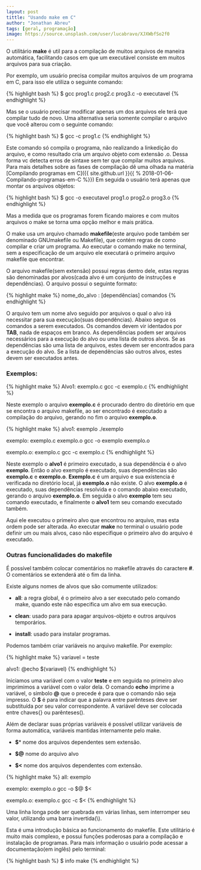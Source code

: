 ```yaml
---
layout: post
tittle: "Usando make em C"
author: "Jonathan Abreu"
tags: [geral, programação]
image: https://source.unsplash.com/user/lucabravo/XJXWbfSo2f0
---
```


O utilitário **make** é util para a compilação de muitos arquivos de maneira automática, facilitando casos em que um executável consiste em muitos arquivos para sua criação.

Por exemplo, um usuário precisa compilar muitos arquivos de um programa em C, para isso ele utiliza o seguinte comando:

{% highlight bash %}
$ gcc prog1.c prog2.c prog3.c -o executavel
{% endhighlight %}

Mas se o usuário precisar modificar apenas um dos arquivos ele terá que compilar tudo de novo. Uma alternativa seria somente compilar o arquivo que você alterou com o seguinte comando:

{% highlight bash %}
$ gcc -c prog1.c
{% endhighlight %}

Este comando só compila o programa, não realizando a linkedição do arquivo, e como resultado cria um arquivo objeto com extensão .o. Dessa forma vc detecta erros de sintaxe sem ter que compilar muitos arquivos. Para mais detalhes sobre as fases de compilação dê uma olhada na matéria [Compilando programas em C]({{ site.github.url }}{{ % 2018-01-06-Compilando-programas-em-C %}})
Em seguida o usuário terá apenas que montar os arquivos objetos:

{% highlight bash %}
$ gcc -o executavel prog1.o prog2.o prog3.o
{% endhighlight %}

Mas a medida que os programas forem ficando maiores e com muitos arquivos o make se torna uma opção melhor e mais prática.

O make usa um arquivo chamado **makefile**(este arquivo pode também ser denominado GNUmakefile ou Makefile), que contém regras de como compilar e criar um programa. Ao executar o comando make no terminal, sem a especificação de um arquivo ele executará o primeiro arquivo makefile que encontrar.

O arquivo makefile(sem extensão) possui regras dentro dele, estas regras são denominadas por alvos(cada alvo é um conjunto de instruções e dependências). O arquivo possui o seguinte formato:

{% highlight make %}
nome_do_alvo : [dependências]
comandos
{% endhighlight %}

O arquivo tem um nome alvo seguido por arquivos o qual o alvo irá necessitar para sua execução(suas dependências). Abaixo segue os comandos a serem executados. Os comandos devem vir identados por **TAB**, nada de espaços em branco. As dependẽncias podem ser arquivos necessários para a execução do alvo ou uma lista de outros alvos. Se as dependências são uma lista de arquivos, estes devem ser encontrados para a execução do alvo. Se a lista de dependências são outros alvos, estes devem ser executados antes.

### Exemplos:

{% highlight make %}
Alvo1: exemplo.c
	gcc -c exemplo.c
{% endhighlight %}

Neste exemplo o arquivo **exemplo.c** é procurado dentro do diretório em que se encontra o arquivo makefile, ao ser encontrado é executado a compilação do arquivo, gerando no fim o arquivo **exemplo.o**.

{% highlight make %}
alvo1: exemplo
	./exemplo

exemplo: exemplo.c exemplo.o
	gcc -o exemplo exemplo.o

exemplo.o: exemplo.c
	gcc -c exemplo.c
{% endhighlight %}

Neste exemplo o **alvo1** é primeiro executado, a sua dependẽncia é o alvo **exemplo**. Então o alvo exemplo é executado, suas dependências são **exemplo.c** e **exemplo.o**. **Exemplo.c** é um arquivo e sua existencia é verificada no diretório local, já **exemplo.o** não existe. O alvo **exemplo.o** é executado, suas dependẽncias resolvida e o comando abaixo executado, gerando o arquivo **exemplo.o**. Em seguida o alvo **exemplo** tem seu comando executado, e finalmente o **alvo1** tem seu comando executado também.

Aqui ele executou o primeiro alvo que encontrou no arquivo, mas esta ordem pode ser alterada. Ao executar **make** no terminal o usuário pode definir um ou mais alvos, caso não especifique o primeiro alvo do arquivo é executado.

### Outras funcionalidades do makefile

É possível também colocar comentários no makefile através do caractere **#**. O comentários se extenderá até o fim da linha.

Existe alguns nomes de alvos que são comumente utilizados:

* **all**: a regra global, é o primeiro alvo a ser executado pelo comando make, quando este não especifica um alvo em sua execução.

* **clean**: usado para para apagar arquivos-objeto e outros arquivos temporários.

* **install**: usado para instalar programas. 

Podemos também criar variáveis no arquivo makefile. Por exemplo:

{% highlight make %}
variavel = teste

alvo1:
	@echo $(variavel)
{% endhighlight %}

Iniciamos uma variável com o valor **teste** e em seguida no primeiro alvo imprimimos a variável com o valor dela. O comando **echo** imprime a variável, o simbolo **@** que o precede é para que o comando não seja impresso. O **$** é para indicar que a palavra entre parênteses deve ser substituída por seu valor correspondente. A variável deve ser colocada entre chaves{} ou parênteses().

Além de declarar suas próprias variáveis é possível utilizar variáveis de forma automática, variáveis mantidas internamente pelo make.

* **$*** nome dos arquivos dependentes sem extensão.

* **$@** nome do arquivo alvo

* **$<** nome dos arquivos dependentes com extensão.

{% highlight make %}
all: exemplo

exemplo: exemplo.o
	gcc -o $@ $<

exemplo.o: exemplo.c
	gcc -c $<
{% endhighlight %}

Uma linha longa pode ser quebrada em várias linhas, sem interromper seu valor, utilizando uma barra invertida(\\).

Esta é uma introdução básica ao funcionamento do makefile. Este utilitário é muito mais complexo, e possui funções poderosas para a compilação e instalação de programas. Para mais informação o usuário pode acessar a documentação(em inglês) pelo terminal:

{% highlight bash %}
$ info make
{% endhighlight %}